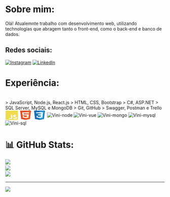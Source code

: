 
# Sobre mim:
Olá! Atualemnte trabalho com desenvolvimento web, utilizando technologias que abragem tanto o front-end, como o back-end e banco de dados.


## Redes sociais:
[![Instagram](https://img.shields.io/badge/Instagram-%23E4405F.svg?logo=Instagram&logoColor=white)](https://instagram.com/viniciuzrock) [![LinkedIn](https://img.shields.io/badge/LinkedIn-%230077B5.svg?logo=linkedin&logoColor=white)](https://linkedin.com/in/vinicius-rocha-santos) 
  
# Experiência:
 <div style="display: inline_block"><br>
   > JavaScript, Node.js, React.js
   > HTML, CSS, Bootstrap
   > C#, ASP.NET
   > SQL Server, MySQL e MongoDB
   > Git, GitHub
   > Swagger, Postman e Trello
  <img align="center" alt="Vini-Js" height="30" width="40" src="https://raw.githubusercontent.com/devicons/devicon/master/icons/javascript/javascript-plain.svg">
  <img align="center" alt="Vini-HTML" height="30" width="40" src="https://raw.githubusercontent.com/devicons/devicon/master/icons/html5/html5-original.svg">
  <img align="center" alt="Vini-CSS" height="30" width="40" src="https://raw.githubusercontent.com/devicons/devicon/master/icons/css3/css3-original.svg">
  <img align="center" alt="Vini-node" height="30" width="40" src="https://cdn.jsdelivr.net/gh/devicons/devicon/icons/nodejs/nodejs-original.svg">
  <img align="center" alt="Vini-vue"  height="30" width="40" src="https://cdn.jsdelivr.net/gh/devicons/devicon/icons/reactjs/reactjs-original.svg" />
  <img align="center" alt="Vini-mongo" height="30" width="40" src="https://cdn.jsdelivr.net/gh/devicons/devicon/icons/mongodb/mongodb-original-wordmark.svg" />        
  <img align="center" alt="Vini-mysql" height="30" width="40" src="https://cdn.jsdelivr.net/gh/devicons/devicon/icons/mysql/mysql-original.svg" />
  <img align="center" alt="Vini-sql" height="30" width="40" src="https://cdn.jsdelivr.net/gh/devicons/devicon/icons/microsoftsqlserver/microsoftsqlserver-plain.svg"/> 
</div> 

# 📊 GitHub Stats:

![](https://github-readme-stats.vercel.app/api?username=viniciuzrock&theme=dark&hide_border=false&include_all_commits=false&count_private=false)<br/>
![](https://github-readme-streak-stats.herokuapp.com/?user=viniciuzrock&theme=dark&hide_border=false)<br/>
![](https://github-readme-stats.vercel.app/api/top-langs/?username=viniciuzrock&theme=dark&hide_border=false&include_all_commits=false&count_private=false&layout=compact)

---
[![](https://visitcount.itsvg.in/api?id=viniciuzrock&icon=2&color=0)](https://visitcount.itsvg.in)

<!-- Proudly created with GPRM ( https://gprm.itsvg.in ) -->
